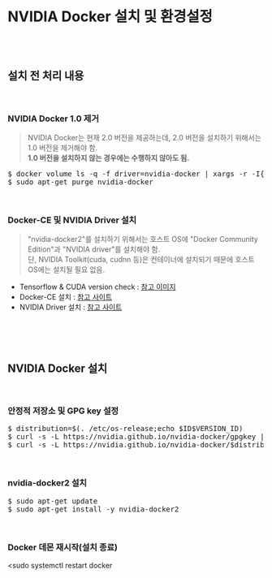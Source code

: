 # NVIDIA Docker 설치 및 환경설정
</br></br>


## 설치 전 처리 내용
</br>

### NVIDIA Docker 1.0 제거
> NVIDIA Docker는 현재 2.0 버전을 제공하는데, 2.0 버전을 설치하기 위해서는 1.0 버전을 제거해야 함.   
> **1.0 버전을 설치하지 않는 경우에는 수행하지 않아도 됨.**
<pre>$ docker volume ls -q -f driver=nvidia-docker | xargs -r -I{} -n1 docker ps -q -a -f volume={} | xargs -r docker rm -f
$ sudo apt-get purge nvidia-docker</pre>
</br>

### Docker-CE 및 NVIDIA Driver 설치
> "nvidia-docker2"를 설치하기 위해서는 호스트 OS에 "Docker Community Edition"과 "NVIDIA driver"를 설치해야 함.    
> 단, NVIDIA Toolkit(cuda, cudnn 등)은 컨테이너에 설치되기 때문에 호스트 OS에는 설치될 필요 없음.

- Tensorflow & CUDA version check : [참고 이미지](https://user-images.githubusercontent.com/31339365/92359500-50827680-f126-11ea-840d-5d0dd06a799f.png)
- Docker-CE 설치 : [참고 사이트](https://github.com/freemancho1/docker/blob/master/01.%20Docker%20%EC%84%A4%EC%B9%98%20%EB%B0%8F%20%ED%99%98%EA%B2%BD%EC%84%A4%EC%A0%95.md)
- NVIDIA Driver 설치 : [참고 사이트](https://github.com/freemancho1/etc/blob/master/21.%20Ubuntu%EC%97%90%EC%84%9C%20NVIDIA%20Driver%20%EC%84%A4%EC%B9%98.md)

</br></br></br>

## NVIDIA Docker 설치
</br>

### 안정적 저장소 및 GPG key 설정
<pre>$ distribution=$(. /etc/os-release;echo $ID$VERSION_ID)
$ curl -s -L https://nvidia.github.io/nvidia-docker/gpgkey | sudo apt-key add -
$ curl -s -L https://nvidia.github.io/nvidia-docker/$distribution/nvidia-docker.list | sudo tee /etc/apt/sources.list.d/nvidia-docker.list</pre>
</br>

### nvidia-docker2 설치
<pre>$ sudo apt-get update
$ sudo apt-get install -y nvidia-docker2</pre>
</br>

### Docker 데몬 재시작(설치 종료)
<sudo systemctl restart docker</pre>
